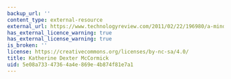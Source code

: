 ```yaml
---
backup_url: ''
content_type: external-resource
external_url: https://www.technologyreview.com/2011/02/22/196980/a-mind-of-her-own/
has_external_licence_warning: true
has_external_license_warning: true
is_broken: ''
license: https://creativecommons.org/licenses/by-nc-sa/4.0/
title: Katherine Dexter McCormick
uid: 5e08a733-4736-4a4e-869e-4b874f81e7a1
---
```

